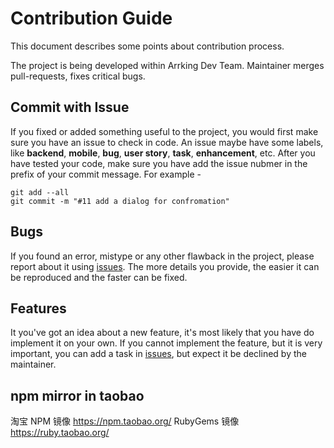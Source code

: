 Contribution Guide
==================

This document describes some points about contribution process.

The project is being developed within Arrking Dev Team. Maintainer merges pull-requests, fixes critical bugs.

Commit with Issue
-------------

If you fixed or added something useful to the project, you would first make sure you have an issue to check in code.
An issue maybe have some labels, like **backend**, **mobile**, **bug**, **user story**, **task**, **enhancement**, etc.
After you have tested your code, make sure you have add the issue nubmer in the prefix of your commit message.
For example - 
```
git add --all
git commit -m "#11 add a dialog for confromation"
```

Bugs
----

If you found an error, mistype or any other flawback in the project, please report about it using [issues](https://github.com/arrking/nuwa/issues).
The more details you provide, the easier it can be reproduced and the faster can be fixed.

Features
--------

It you've got an idea about a new feature, it's most likely that you have do implement it on your own.
If you cannot implement the feature, but it is very important, you can add a task in [issues](https://github.com/arrking/nuwa/issues), but expect it be declined by the maintainer.

npm mirror in taobao
---------
淘宝 NPM 镜像
https://npm.taobao.org/
RubyGems 镜像
https://ruby.taobao.org/
